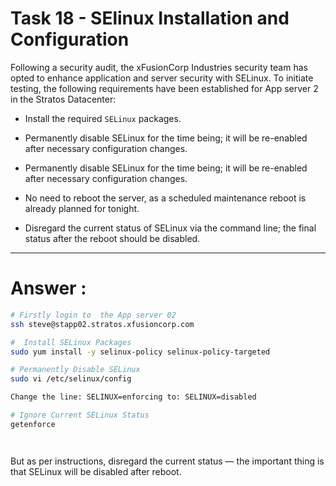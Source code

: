 # Task 18 - SElinux Installation and Configuration

Following a security audit, the xFusionCorp Industries security team has opted to enhance application and server security with SELinux. To initiate testing, the following requirements have been established for App server 2 in the Stratos Datacenter:



- Install the required `SELinux` packages.

- Permanently disable SELinux for the time being; it will be re-enabled after necessary configuration changes. <br/>

- Permanently disable SELinux for the time being; it will be re-enabled after necessary configuration changes. <br/>

- No need to reboot the server, as a scheduled maintenance reboot is already planned for tonight.  <br/>


- Disregard the current status of SELinux via the command line; the final status after the reboot should be disabled. <br/>

---

# Answer : 
``` bash
# Firstly login to  the App server 02
ssh steve@stapp02.stratos.xfusioncorp.com

#  Install SELinux Packages
sudo yum install -y selinux-policy selinux-policy-targeted

# Permanently Disable SELinux
sudo vi /etc/selinux/config

Change the line: SELINUX=enforcing to: SELINUX=disabled

# Ignore Current SELinux Status
getenforce




```


But as per instructions, disregard the current status — the important thing is that SELinux will be disabled after reboot.
